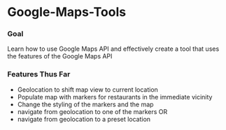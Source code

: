 # Google-Maps-Tools

### Goal

Learn how to use Google Maps API and effectively create a tool that uses the features of the Google Maps API

### Features Thus Far

- Geolocation to shift map view to current location
- Populate map with markers for restaurants in the immediate vicinity
- Change the styling of the markers and the map
- navigate from geolocation to one of the markers 
OR
- navigate from geolocation to a preset location